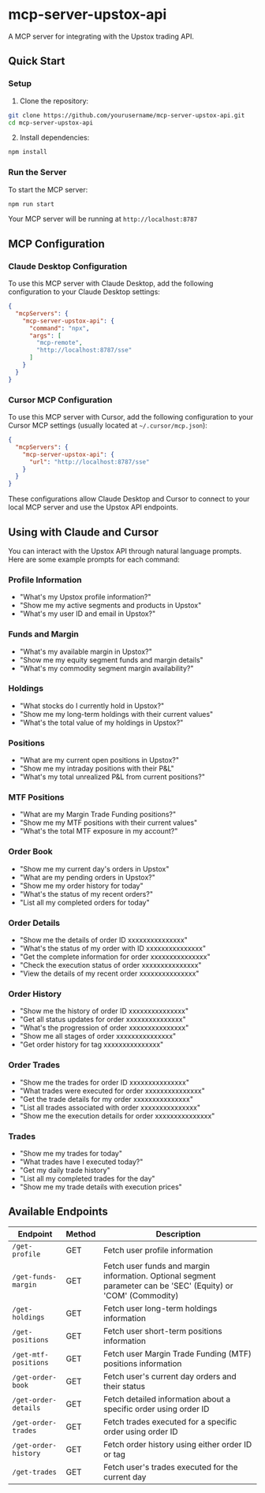 # mcp-server-upstox-api

A MCP server for integrating with the Upstox trading API.

## Quick Start

### Setup

1. Clone the repository:
```bash
git clone https://github.com/yourusername/mcp-server-upstox-api.git
cd mcp-server-upstox-api
```

2. Install dependencies:
```bash
npm install
```

### Run the Server

To start the MCP server:
```bash
npm run start
```

Your MCP server will be running at `http://localhost:8787`

## MCP Configuration

### Claude Desktop Configuration

To use this MCP server with Claude Desktop, add the following configuration to your Claude Desktop settings:

```json
{
  "mcpServers": {
    "mcp-server-upstox-api": {
      "command": "npx",
      "args": [
        "mcp-remote",
        "http://localhost:8787/sse"
      ]
    }
  }
}
```

### Cursor MCP Configuration

To use this MCP server with Cursor, add the following configuration to your Cursor MCP settings (usually located at `~/.cursor/mcp.json`):

```json
{
  "mcpServers": {
    "mcp-server-upstox-api": {
      "url": "http://localhost:8787/sse"
    }
  }
}
```

These configurations allow Claude Desktop and Cursor to connect to your local MCP server and use the Upstox API endpoints.

## Using with Claude and Cursor

You can interact with the Upstox API through natural language prompts. Here are some example prompts for each command:

### Profile Information
- "What's my Upstox profile information?"
- "Show me my active segments and products in Upstox"
- "What's my user ID and email in Upstox?"

### Funds and Margin
- "What's my available margin in Upstox?"
- "Show me my equity segment funds and margin details"
- "What's my commodity segment margin availability?"

### Holdings
- "What stocks do I currently hold in Upstox?"
- "Show me my long-term holdings with their current values"
- "What's the total value of my holdings in Upstox?"

### Positions
- "What are my current open positions in Upstox?"
- "Show me my intraday positions with their P&L"
- "What's my total unrealized P&L from current positions?"

### MTF Positions
- "What are my Margin Trade Funding positions?"
- "Show me my MTF positions with their current values"
- "What's the total MTF exposure in my account?"

### Order Book
- "Show me my current day's orders in Upstox"
- "What are my pending orders in Upstox?"
- "Show me my order history for today"
- "What's the status of my recent orders?"
- "List all my completed orders for today"

### Order Details
- "Show me the details of order ID xxxxxxxxxxxxxxx"
- "What's the status of my order with ID xxxxxxxxxxxxxxx"
- "Get the complete information for order xxxxxxxxxxxxxxx"
- "Check the execution status of order xxxxxxxxxxxxxxx"
- "View the details of my recent order xxxxxxxxxxxxxxx"

### Order History
- "Show me the history of order ID xxxxxxxxxxxxxxx"
- "Get all status updates for order xxxxxxxxxxxxxxx"
- "What's the progression of order xxxxxxxxxxxxxxx"
- "Show me all stages of order xxxxxxxxxxxxxxx"
- "Get order history for tag xxxxxxxxxxxxxxx"

### Order Trades
- "Show me the trades for order ID xxxxxxxxxxxxxxx"
- "What trades were executed for order xxxxxxxxxxxxxxx"
- "Get the trade details for my order xxxxxxxxxxxxxxx"
- "List all trades associated with order xxxxxxxxxxxxxxx"
- "Show me the execution details for order xxxxxxxxxxxxxxx"

### Trades
- "Show me my trades for today"
- "What trades have I executed today?"
- "Get my daily trade history"
- "List all my completed trades for the day"
- "Show me my trade details with execution prices"

## Available Endpoints

| Endpoint | Method | Description |
|----------|--------|-------------|
| `/get-profile` | GET | Fetch user profile information |
| `/get-funds-margin` | GET | Fetch user funds and margin information. Optional segment parameter can be 'SEC' (Equity) or 'COM' (Commodity) |
| `/get-holdings` | GET | Fetch user long-term holdings information |
| `/get-positions` | GET | Fetch user short-term positions information |
| `/get-mtf-positions` | GET | Fetch user Margin Trade Funding (MTF) positions information |
| `/get-order-book` | GET | Fetch user's current day orders and their status |
| `/get-order-details` | GET | Fetch detailed information about a specific order using order ID |
| `/get-order-trades` | GET | Fetch trades executed for a specific order using order ID |
| `/get-order-history` | GET | Fetch order history using either order ID or tag |
| `/get-trades` | GET | Fetch user's trades executed for the current day |


